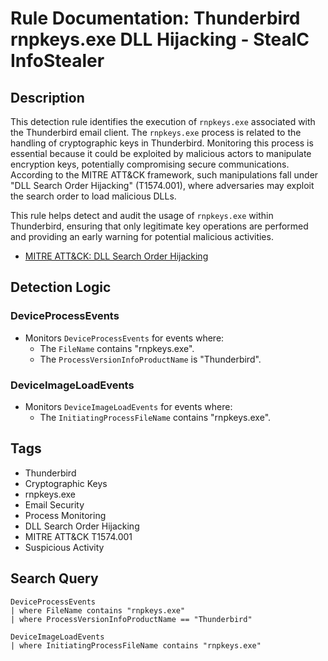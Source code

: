 # Rule Documentation: Thunderbird rnpkeys.exe DLL Hijacking - StealC InfoStealer

## Description
This detection rule identifies the execution of `rnpkeys.exe` associated with the Thunderbird email client. The `rnpkeys.exe` process is related to the handling of cryptographic keys in Thunderbird. Monitoring this process is essential because it could be exploited by malicious actors to manipulate encryption keys, potentially compromising secure communications. According to the MITRE ATT&CK framework, such manipulations fall under "DLL Search Order Hijacking" (T1574.001), where adversaries may exploit the search order to load malicious DLLs.

This rule helps detect and audit the usage of `rnpkeys.exe` within Thunderbird, ensuring that only legitimate key operations are performed and providing an early warning for potential malicious activities.

- [MITRE ATT&CK: DLL Search Order Hijacking](https://attack.mitre.org/techniques/T1574/001/)

## Detection Logic
### DeviceProcessEvents
- Monitors `DeviceProcessEvents` for events where:
  - The `FileName` contains "rnpkeys.exe".
  - The `ProcessVersionInfoProductName` is "Thunderbird".

### DeviceImageLoadEvents
- Monitors `DeviceImageLoadEvents` for events where:
  - The `InitiatingProcessFileName` contains "rnpkeys.exe".

## Tags
- Thunderbird
- Cryptographic Keys
- rnpkeys.exe
- Email Security
- Process Monitoring
- DLL Search Order Hijacking
- MITRE ATT&CK T1574.001
- Suspicious Activity

## Search Query
```kql
DeviceProcessEvents
| where FileName contains "rnpkeys.exe"
| where ProcessVersionInfoProductName == "Thunderbird"
```
```kql
DeviceImageLoadEvents
| where InitiatingProcessFileName contains "rnpkeys.exe"
```
